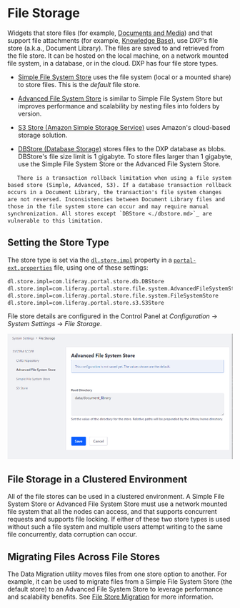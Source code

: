 # File Storage

Widgets that store files (for example, [Documents and Media](../../../content-authoring-and-management/documents_and_media.html)) and that support file attachments (for example, [Knowledge Base](../../../collaboration-and-social/collaboration-and-social-overview.md)), use DXP's file store (a.k.a., Document Library). The files are saved to and retrieved from the file store. It can be hosted on the local machine, on a network mounted file system, in a database, or in the cloud. DXP has four file store types.

* [Simple File System Store](./simple-file-system-store.md) uses the file system (local or a mounted share) to store files. This is the *default* file store.

* [Advanced File System Store](./advanced-file-system-store.md) is similar to Simple File System Store but improves performance and scalability by nesting files into folders by version.

* [S3 Store (Amazon Simple Storage Service)](./using-amazon-s3-store.md) uses Amazon's cloud-based storage solution.

* [DBStore (Database Storage)](./dbstore.md) stores files to the DXP database as blobs. DBStore's file size limit is 1 gigabyte. To store files larger than 1 gigabyte, use the Simple File System Store or the Advanced File System Store.

```warning::
   There is a transaction rollback limitation when using a file system based store (Simple, Advanced, S3). If a database transaction rollback occurs in a Document Library, the transaction's file system changes are not reversed. Inconsistencies between Document Library files and those in the file system store can occur and may require manual synchronization. All stores except `DBStore <./dbstore.md>`_ are vulnerable to this limitation.
```

## Setting the Store Type

The store type is set via the [`dl.store.impl`](https://docs.liferay.com/ce/portal/7.3-latest/propertiesdoc/portal.properties.html#Document%20Library%20Service) property in a [`portal-ext.properties`](../../../installation-and-upgrades/reference/portal-properties.md) file, using one of these settings:

```properties
dl.store.impl=com.liferay.portal.store.db.DBStore
dl.store.impl=com.liferay.portal.store.file.system.AdvancedFileSystemStore
dl.store.impl=com.liferay.portal.store.file.system.FileSystemStore
dl.store.impl=com.liferay.portal.store.s3.S3Store
```

File store details are configured in the Control Panel at _Configuration_ &rarr; _System Settings_ &rarr; _File Storage_.

![File Storage screen.](./file-storage/images/01.png)

## File Storage in a Clustered Environment

All of the file stores can be used in a clustered environment. A Simple File System Store or Advanced File System Store must use a network mounted file system that all the nodes can access, and that supports concurrent requests and supports file locking. If either of these two store types is used without such a file system and multiple users attempt writing to the same file concurrently, data corruption can occur.

## Migrating Files Across File Stores

The Data Migration utility moves files from one store option to another. For example, it can be used to migrate files from a Simple File System Store (the default store) to an Advanced File System Store to leverage performance and scalability benefits. See [File Store Migration](./file-store-migration.md) for more information.